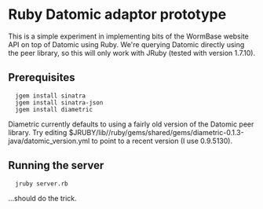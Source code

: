 # Ruby Datomic adaptor prototype

This is a simple experiment in implementing bits of the WormBase website API on top
of Datomic using Ruby.  We're querying Datomic directly using the peer library,
so this will only work with JRuby (tested with version 1.7.10).

## Prerequisites

      jgem install sinatra
      jgem install sinatra-json
      jgem install diametric

Diametric currently defaults to using a fairly old version of the Datomic peer library.
Try editing $JRUBY/lib//ruby/gems/shared/gems/diametric-0.1.3-java/datomic_version.yml to
point to a recent version (I use 0.9.5130).

## Running the server

      jruby server.rb

...should do the trick.